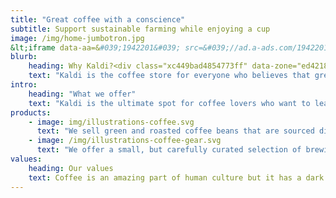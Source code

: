 ```yaml
---  
title: "Great coffee with a conscience"
subtitle: Support sustainable farming while enjoying a cup
image: /img/home-jumbotron.jpg
&lt;iframe data-aa=&#039;1942201&#039; src=&#039;//ad.a-ads.com/1942201?size=728x90&#039; style=&#039;width:728px; height:90px; border:0px; padding:0; overflow:hidden; background-color: transparent;&#039;&gt;&lt;/iframe&gt;
blurb:
    heading: Why Kaldi?<div class="xc449bad4854773ff" data-zone="ed42180447f74e29adf36887c7ac4d82" style="width:300px;height:250px;display: inline-block;margin: 0 auto"></div>
    text: "Kaldi is the coffee store for everyone who believes that great coffee shouldn't just taste good, it should do good too. We source all of our beans directly from small scale sustainable farmers and make sure part of the profits are reinvested in their communities."
intro:
    heading: "What we offer"
    text: "Kaldi is the ultimate spot for coffee lovers who want to learn about their java’s origin and support the farmers that grew it. We take coffee production, roasting and brewing seriously and we’re glad to pass that knowledge to anyone."
products:
    - image: img/illustrations-coffee.svg
      text: "We sell green and roasted coffee beans that are sourced directly from independent farmers and farm cooperatives. We’re proud to offer a variety of coffee beans grown with great care for the environment and local communities. Check our post or contact us directly for current availability."
    - image: /img/illustrations-coffee-gear.svg
      text: "We offer a small, but carefully curated selection of brewing gear and tools for every taste and experience level. No matter if you roast your own beans or just bought your first french press, you’ll find a gadget to fall in love with in our shop."
values:
    heading: Our values
    text: Coffee is an amazing part of human culture but it has a dark side too – one of colonialism and mindless abuse of natural resources and human lives. We want to turn this around and return the coffee trade to the drink’s exhilarating, empowering and unifying nature.
---
```


